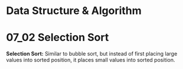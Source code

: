 # Data Structure & Algorithm

# 07_02 Selection Sort

**Selection Sort:** Similar to bubble sort, but instead of first placing large values into sorted position, it places small values into sorted position.